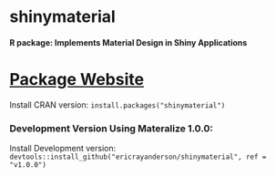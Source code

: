 
# shinymaterial
#### R package: Implements Material Design in Shiny Applications
[Package Website](https://ericrayanderson.github.io/shinymaterial/)
===================================================================
Install CRAN version:        `install.packages("shinymaterial")`

### Development Version Using Materalize 1.0.0:
Install Development version: `devtools::install_github("ericrayanderson/shinymaterial", ref = "v1.0.0")`
